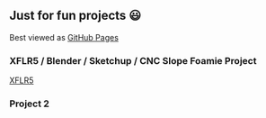 ## Just for fun projects :smiley:

Best viewed as [GitHub Pages](https://c-devine.github.io/Projects/)

### XFLR5 / Blender / Sketchup / CNC Slope Foamie Project

[XFLR5](content/xflr5/xflr5.md)

### Project 2

